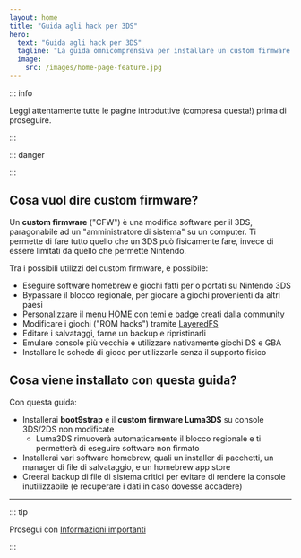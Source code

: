 ```yaml
---
layout: home
title: "Guida agli hack per 3DS"
hero:
  text: "Guida agli hack per 3DS"
  tagline: "La guida omnicomprensiva per installare un custom firmware su 3DS (e 2DS), da zero a boot9strap."
  image:
    src: /images/home-page-feature.jpg
---
```


::: info

Leggi attentamente tutte le pagine introduttive (compresa questa!) prima di proseguire.

:::

::: danger

<!--@include: ./_include/3ds-online.md -->

:::

## Cosa vuol dire custom firmware?

Un **custom firmware** ("CFW") è una modifica software per il 3DS, paragonabile ad un "amministratore di sistema" su un computer. Ti permette di fare tutto quello che un 3DS può fisicamente fare, invece di essere limitati da quello che permette Nintendo.

Tra i possibili utilizzi del custom firmware, è possibile:

- Eseguire software homebrew e giochi fatti per o portati su Nintendo 3DS
- Bypassare il blocco regionale, per giocare a giochi provenienti da altri paesi
- Personalizzare il menu HOME con [temi e badge](https://themeplaza.art) creati dalla community
- Modificare i giochi ("ROM hacks") tramite [LayeredFS](https://github.com/knight-ryu12/godmode9-layeredfs-usage/wiki/Using-Luma3DS'-layeredfs-\(Only-version-8.0-and-higher\))
- Editare i salvataggi, farne un backup e ripristinarli
- Emulare console più vecchie e utilizzare nativamente giochi DS e GBA
- Installare le schede di gioco per utilizzarle senza il supporto fisico

## Cosa viene installato con questa guida?

Con questa guida:

- Installerai **boot9strap** e il **custom firmware Luma3DS** su console 3DS/2DS non modificate
  - Luma3DS rimuoverà automaticamente il blocco regionale e ti permetterà di eseguire software non firmato
- Installerai vari software homebrew, quali un installer di pacchetti, un manager di file di salvataggio, e un homebrew app store
- Creerai backup di file di sistema critici per evitare di rendere la console inutilizzabile (e recuperare i dati in caso dovesse accadere)

___

::: tip

Prosegui con [Informazioni importanti](key-information)

:::
